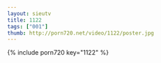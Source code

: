 ```yaml
--- 
layout: sieutv
title: 1122
tags: ["001"]
thumb: http://porn720.net/video/1122/poster.jpg
---
```

{% include porn720 key="1122" %} 
